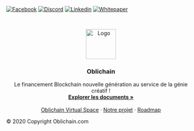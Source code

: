 <!---
Oblichain-team/Oblichain-team is a ✨ special ✨ repository because its `README.md` (this file) appears on your GitHub profile.
You can click the Preview link to take a look at your changes.
--->

<!--
*** Thanks for checking out the Best-README-Template. If you have a suggestion
*** that would make this better, please fork the repo and create a pull request
*** or simply open an issue with the tag "enhancement".
*** Thanks again! Now go create something AMAZING! :D
-->



<!-- PROJECT SHIELDS -->
<!--
*** I'm using markdown "reference style" links for readability.
*** Reference links are enclosed in brackets [ ] instead of parentheses ( ).
*** See the bottom of this document for the declaration of the reference variables
*** for contributors-url, forks-url, etc. This is an optional, concise syntax you may use.
*** https://www.markdownguide.org/basic-syntax/#reference-style-links
-->
[![Facebook][Facebook-shield]][Facebook-url]
[![Discord][Discord-shield]][Discord-url]
[![Linkedin][Linkedin-shield]][Linkedin-url]
[![Whitepaper][Whitepaper-shield]][Whitepaper-url]





<!-- PROJECT LOGO -->
<br />
<p align="center">
  <a href="https://www.oblichain.com/fr/accueil">
    <img src="https://i.postimg.cc/K8W9YyL3/output-onlinepngtools.png" alt="Logo" width="80" height="80">
  </a>

  <h3 align="center">Oblichain</h3>

  <p align="center">
    Le financement Blockchain nouvelle génération au service de la génie créatif !
    <br />
    <a href="https://github.com/Oblichain-team/Oblichain/tree/gh-pages/Documents"><strong>Explorer les documents »</strong></a>
    <br />
    <br />
    <a href="">Oblichain Virtual Space</a>
    ·
    <a href="https://www.oblichain.com/fr/projet">Notre projet</a>
    ·
    <a href="https://www.oblichain.com/fr/roadmap">Roadmap</a>
  </p>
</p>

© 2020 Copyright Oblichain.com 




<!-- MARKDOWN LINKS & IMAGES -->
<!-- https://www.markdownguide.org/basic-syntax/#reference-style-links -->
[Facebook-shield]: https://img.shields.io/badge/Facebook-Lien-red?style=for-the-badge
[Facebook-url]: https://www.facebook.com/Oblichain
[Discord-shield]: https://img.shields.io/badge/Discord-Lien-red?style=for-the-badge
[Discord-url]: https://discord.gg/hVc5p8BbjB
[Linkedin-shield]: https://img.shields.io/badge/Linkedin-Lien-red?style=for-the-badge
[Linkedin-url]: https://www.linkedin.com/company/oblichain-obc/
[Whitepaper-shield]: https://img.shields.io/badge/Whitepaper-Lien-red?style=for-the-badge
[Whitepaper-url]: https://www.oblichain.com/pdf/Livre_Blanc.pdf


